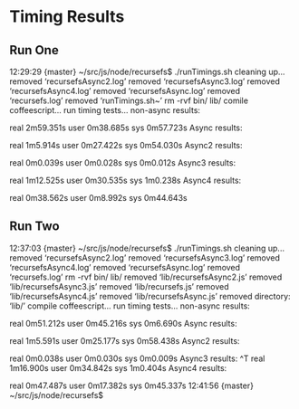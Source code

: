 Timing Results
==============

Run One
-------

12:29:29 {master} ~/src/js/node/recursefs$ ./runTimings.sh
cleaning up...
removed ‘recursefsAsync2.log’
removed ‘recursefsAsync3.log’
removed ‘recursefsAsync4.log’
removed ‘recursefsAsync.log’
removed ‘recursefs.log’
removed ‘runTimings.sh~’
rm -rvf bin/ lib/
comile coffeescript...
run timing tests...
non-async results: 

real	2m59.351s
user	0m38.685s
sys	0m57.723s
Async results: 

real	1m5.914s
user	0m27.422s
sys	0m54.030s
Async2 results: 

real	0m0.039s
user	0m0.028s
sys	0m0.012s
Async3 results: 

real	1m12.525s
user	0m30.535s
sys	1m0.238s
Async4 results: 

real	0m38.562s
user	0m8.992s
sys	0m44.643s

Run Two
-------

12:37:03 {master} ~/src/js/node/recursefs$ ./runTimings.sh
cleaning up...
removed ‘recursefsAsync2.log’
removed ‘recursefsAsync3.log’
removed ‘recursefsAsync4.log’
removed ‘recursefsAsync.log’
removed ‘recursefs.log’
rm -rvf bin/ lib/
removed ‘lib/recursefsAsync2.js’
removed ‘lib/recursefsAsync3.js’
removed ‘lib/recursefs.js’
removed ‘lib/recursefsAsync4.js’
removed ‘lib/recursefsAsync.js’
removed directory: ‘lib/’
compile coffeescript...
run timing tests...
non-async results: 

real	0m51.212s
user	0m45.216s
sys	0m6.690s
Async results: 

real	1m5.591s
user	0m25.177s
sys	0m58.438s
Async2 results: 

real	0m0.038s
user	0m0.030s
sys	0m0.009s
Async3 results: 
^T
real	1m16.900s
user	0m34.842s
sys	1m0.404s
Async4 results: 

real	0m47.487s
user	0m17.382s
sys	0m45.337s
12:41:56 {master} ~/src/js/node/recursefs$ 